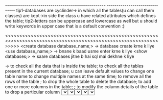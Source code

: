 <All the Important commands used in the sql database>
---------------------------------------------------

<Before Starting just read this>
-------------------------------
tip1-databases are cyclinder-> in which all the tables(u can call them classes) are kept->in side the class u have related attributes which defines the table;
tip2-letters can be uppercase and lowercase as well but u should write keywords in upper case that is a default convention :)

<<<<<<<<<<<<<<<<<<<<<<<<<<<<<<<<<<<<<<<<<<<<<<<<<<<<<<<<<<DML COMMANDS>>>>>>>>>>>>>>>>>>>>>>>>>>>>>>>>>>>>>>>>>>>>>>>>>>>>>>>>>
    <create database database_name;> -> database create krne k liye
    <use database_name;> -> bnane k baad usme enter krne k liye
    <show databases;> -> saare databases jitne b hai sql mai dekhne k liye 

<TABLE COMMANDS>
    <create table table_name values(col_name type(digits),col_name2(digits(20)));>
    <create table table_name values(col1_name type(digits) not null primary key, col2_name type(digits) default 'xyz');>
    <desc table_name;> -> to check all the data that is inside the table;
    <show tables;> to check all the tables present in the current database;


<INSERT COMMANDS>
    <insert into table_name values(-,-,jitne col bnaye hai utni values dalni padegi(except default values));>
    <insert into table_name(col_name1,col_name2---upto n) values(col1_value,col2_value);> u can leave default values

<RENAME COMMANDS>
    <rename table old_Name to new_Name;> to change one table name
    <rename table oldName to newName,oldname2 to newName2;> to change multiple names at the same time; 

<TRUNCATE COMMANDS>
    <truncate table_name;> to remove all the rows of the table ;

<DROP COMMANDS>
    <drop table table_name;> to drop the whole table
    <drop database database_name> to delete the database;

<ALTER COMMANDS>
    <ADD>
        <alter table table_name add(col_name type(digit),-,-);> to add one or more columns in the table;
        <alter table table_name add(col_name type(digits) default 'xyz');>
    <MODIFY>
        <alter table table_name modify column column_name type(digits)>; to modify the column details of the table
    <CHANGE>
        <alter table table_name change column_name newCol_name type(digits);>
    <DROP>
        <alter table table_name drop column_name;> to drop a perticular column

<SELECT COMMANDS>
    <select * from table;> saare values ko select krne k liye;
    <select col1_name,col2_name from table;> to select perticular columns from the table;
    <select col2_name,col1_name from table;> aage piche b select kr skte hai;

<UPDATE COMMANDS>
    <update table_name set col_name = "anything";>

<AGGRIGATE FUNCTIONS> THEY ARE GENERALLY USED WITH SELECT
    <AVGERAGE>
        <select avg(col_name) from table_name>
    <MINIMUM>
        <select min(col_name) from table_name>
    <MAXIMUM>
        <select max(col_name) from table_name>
    <COUNT> IT DOESN'T COUNT NULL VALUES
        <select count(col_name) from table_name>
    <SUM>
        <select sum(col_name) from table_name>
    <COUNT(*)> IT COUNTS NULL VALUES
        <select count(*) from table_name>
    

WE CAN ALSO SELECT MULTIPLE MIN MAX FUNTIONS-> <select avg(col_name), max(col_name) from table_name>;

<<<<<<<<<<<<<<<<<<<<<<<<<<<<<<<<<<<<<<<<<<<<<<<<<<<<<<<<DRL/DSL COMMANDS>>>>>>>>>>>>>>>>>>>>>>>>>>>>>>>>>>>>>>>>>>>>>>>>>>>>>>>>
DRL-><DATA RETRIEVAL LANGUAGE >
DSL-><DATA SELECTION LANGUAGE>
<TYPES>
    1.FROM
    2.WHERE
    3.GROUP BY
    4.HAVING
    5.ORDER BY
    6.AS
<FROM>
    <SELECT>
    <select * from TABLE_NAME>
    <select * from TABLE_NAME where COLUMN_NAME > 25;> ANY CONDITION CAN BE PLACED JUST LIKE IN JAVA/C++ etc;



    mysql> select * from students;
    +----------+----------------+------+-----------+
    | id       | Names          | age  | extra_col |
    +----------+----------------+------+-----------+
    | 12110021 | Davinder_Kumar | 27   | NULL      |
    | 12110022 | Bhupa_singh    | 27   | NULL      |
    | 12110031 | kamal_kumar    | 26   | NULL      |
    | 12110062 | rohan_kumar    | 29   | NULL      |
    | 12110033 | abhinay_sharma | NULL | NULL      |
    | 12110033 | abhinay_sharma | NULL | NULL      |
    | 123      | tempval        | NULL | NULL      |
    | temp     | NULL           | NULL | NULL      |
    +----------+----------------+------+-----------+

<WHERE(similar to "if" used in other programming languages)> used to extract rows based on some conditions; 
 CAN BE USED WITH SELECT,UPDATE,DELETE AGGREGATE FUNCTIONS;
    EXAMPLE;

    mysql> select * from students where Names="kamal_kumar" and age > 25;

    +----------+-------------+------+-----------+
    | id       | Names       | age  | extra_col |
    +----------+-------------+------+-----------+
    | 12110031 | kamal_kumar | 26   | NULL      |
    +----------+-------------+------+-----------+





        
